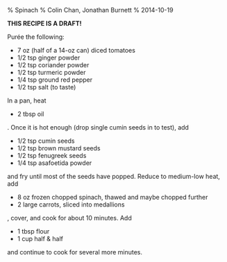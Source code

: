 % Spinach
% Colin Chan, Jonathan Burnett
% 2014-10-19

**THIS RECIPE IS A DRAFT!**

Purée the following:

*   7 oz (half of a 14-oz can) diced tomatoes
*   1/2 tsp ginger powder
*   1/2 tsp coriander powder
*   1/2 tsp turmeric powder
*   1/4 tsp ground red pepper
*   1/2 tsp salt (to taste)

In a pan, heat

*   2 tbsp oil

. Once it is hot enough (drop single cumin seeds in to test), add

*   1/2 tsp cumin seeds
*   1/2 tsp brown mustard seeds
*   1/2 tsp fenugreek seeds
*   1/4 tsp asafoetida powder

and fry until most of the seeds have popped. Reduce to medium-low heat, add

*   8 oz frozen chopped spinach, thawed and maybe chopped further
*   2 large carrots, sliced into medallions

, cover, and cook for about 10 minutes. Add

*   1 tbsp flour
*   1 cup half & half

and continue to cook for several more minutes.

